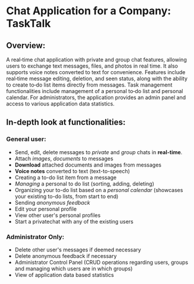 ﻿# Chat Application for a Company: TaskTalk
## Overview:
A real‑time chat application with private and group chat features, allowing users to exchange text messages, files, and photos in real time. It also supports voice notes converted to text for convenience. Features include real‑time message editing, deletion, and seen status, along with the ability to create to‑do list items directly from messages. Task management functionalities include management of a personal to‑do list and personal calendar. For administrators, the application provides an admin panel and access to various application data statistics.

## In-depth look at functionalities:
### General user:
- Send, edit, delete messages to *private* and *group* chats in **real-time**.
- Attach *images*, *documents* to messages
- **Download** attached documents and images from messages
- **Voice notes** converted to text (text-to-speech)
- Creating a to-do list item from a message
- *Managing* a personal to do list (sorting, adding, deleting)
- Organizing your to-do list based on a *personal calendar* (showcases your existing to-do lists, from start to end)
- Sending *anonymous feedback*
- Edit your personal profile
- View other user's personal profiles
- Start a privatechat with any of the existing users
### Administrator Only:
- Delete other user's messages if deemed necessary
- Delete anonymous feedback if necessary
- Administrator Control Panel (CRUD operations regarding users, groups and managing which users are in which groups)
- View of application data based statistics
